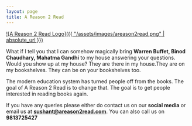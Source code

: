 ```yaml
---
layout: page
title: A Reason 2 Read
---
```


<a href="https://www.areason2read.com" target="__blank"> ![A Reason 2 Read Logo]({{ "/assets/images/areason2read.png" | absolute_url }}) </a>

What if I tell you that I can somehow magically bring **Warren Buffet, Binod Chaudhary, Mahatma Gandhi** to my house answering your questions. Would you show up at my house? They are there in my house.They are on my bookshelves. They can be on your bookshelves too.


The modern education system has turned people off from the books. The goal of A Reason 2 Read is to change that. The goal is to get people interested in reading books again.

If you have any queries please either do contact us on our **social media** or email us at **sushant@areason2read.com**. You can also call us on **9813725427**